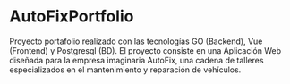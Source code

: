 # AutoFixPortfolio
Proyecto portafolio realizado con las tecnologías GO (Backend), Vue (Frontend) y Postgresql (BD). El proyecto consiste en una Aplicación Web diseñada para la empresa imaginaria AutoFix, una cadena de talleres especializados en el mantenimiento y reparación de vehículos.
